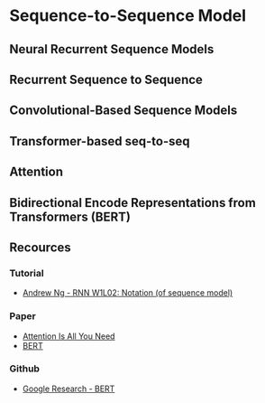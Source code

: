 # Sequence-to-Sequence Model

## Neural Recurrent Sequence Models

## Recurrent Sequence to Sequence

## Convolutional-Based Sequence Models

## Transformer-based seq-to-seq

## Attention

## Bidirectional Encode Representations from Transformers (BERT)

## Recources

### Tutorial

* [Andrew Ng - RNN W1L02: Notation (of sequence model)](https://youtu.be/XeQN82D4bCQ)

### Paper

* [Attention Is All You Need](https://arxiv.org/pdf/1706.03762.pdf)
* [BERT](https://arxiv.org/abs/1810.04805)

### Github

* [Google Research - BERT](https://github.com/google-research/bert)
